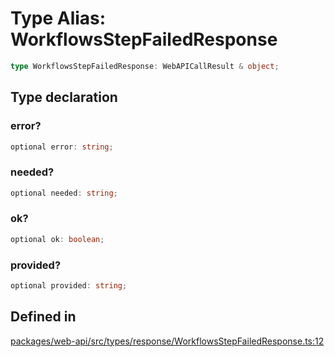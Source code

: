 # Type Alias: WorkflowsStepFailedResponse

```ts
type WorkflowsStepFailedResponse: WebAPICallResult & object;
```

## Type declaration

### error?

```ts
optional error: string;
```

### needed?

```ts
optional needed: string;
```

### ok?

```ts
optional ok: boolean;
```

### provided?

```ts
optional provided: string;
```

## Defined in

[packages/web-api/src/types/response/WorkflowsStepFailedResponse.ts:12](https://github.com/slackapi/node-slack-sdk/blob/main/packages/web-api/src/types/response/WorkflowsStepFailedResponse.ts#L12)

